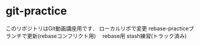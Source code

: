 # git-practice
このリポジトリはGit動画講座用です．
ローカルリポで変更 
rebase-practiceブランチで更新(rebaseコンフリクト用)
　rebase用
stash練習(トラック済み)
